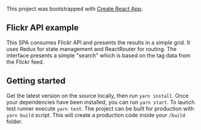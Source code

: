 This project was bootstrapped with [Create React App](https://github.com/facebook/create-react-app).

## Flickr API example
This SPA consumes Flickr API and presents the results in a simple grid. It uses Redux for state management and ReactRouter for routing. The interface presents a simple "search" which is based on the tag data from the Flickr feed. 

## Getting started

Get the latest version on the source locally, then run `yarn install`. Once your dependencies have been installed, you can run `yarn start`.
To launch test runner execute `yarn test`.
The project can be built for production with `yarn build` script. This will create a production code inside your `/build` folder.

